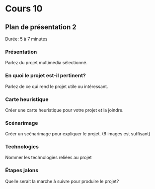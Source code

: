 # Cours 10
## Plan de présentation 2 
Durée: 5 à 7 minutes

### Présentation
Parlez du projet multimédia sélectionné. 

### En quoi le projet est-il pertinent? 
Parlez de ce qui rend le projet utile ou intéressant. 

### Carte heuristique
Créer une carte heuristique pour votre projet et la joindre. 

### Scénarimage
Créer un scénarimage pour expliquer le projet. (6 images est suffisant)

### Technologies
Nommer les technologies reliées au projet

### Étapes jalons
Quelle serait la marche à suivre pour produire le projet? 
